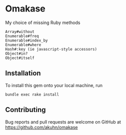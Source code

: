 # Omakase

My choice of missing Ruby methods

    Array#without
    Enumerable#freq
    Enumerable#index_by
    Enumerable#where
    Hash#:key (ie javascript-style accessors)
    Object#in?
    Object#itself

## Installation

To install this gem onto your local machine, run

    bundle exec rake install

## Contributing

Bug reports and pull requests are welcome on GitHub at https://github.com/akuhn/omakase

